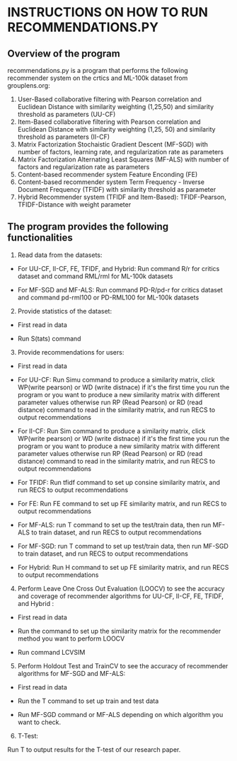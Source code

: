 # **INSTRUCTIONS ON HOW TO RUN RECOMMENDATIONS.PY**

## **Overview of the program**

recommendations.py is a program that performs the following recommender system on the crtics and ML-100k dataset from grouplens.org:

1. User-Based collaborative filtering with Pearson correlation and Euclidean Distance with similarity weighting (1,25,50) and similarity threshold as parameters (UU-CF)
2. Item-Based collaborative filtering with Pearson correlation and Euclidean Distance with similarity weighting (1,25, 50) and similarity threshold as parameters (II-CF)
3. Matrix Factorization Stochaistic Gradient Descent (MF-SGD) with number of factors, learning rate, and regularization rate as parameters
4. Matrix Factorization Alternating Least Squares (MF-ALS) with number of factors and regularization rate as parameters
5. Content-based recommender system Feature Enconding (FE)
6. Content-based recommender system Term Frequency - Inverse Document Frequency (TFIDF) with similarity threshold as parameter
7. Hybrid Recommender system (TFIDF and Item-Based): TFIDF-Pearson, TFIDF-Distance with weight parameter

## **The program provides the following functionalities**

1. Read data from the datasets:

* For UU-CF, II-CF, FE, TFIDF, and Hybrid: Run command R/r for critics dataset and command RML/rml for ML-100k datasets

* For MF-SGD and MF-ALS: Run command PD-R/pd-r for critics dataset and command pd-rml100 or PD-RML100 for ML-100k datasets

2. Provide statistics of the dataset:

* First read in data

* Run S(tats) command

3. Provide recommendations for users:

* First read in data

* For UU-CF: Run Simu command to produce a similarity matrix, click WP(write pearson) or WD (write distnace) if it's the first time you run the program or you want
to produce a new similarity matrix with different parameter values otherwise run RP (Read Pearson) or RD (read distance)  command to read in the similarity matrix, and run RECS to output recommendations

* For II-CF: Run Sim command to produce a similarity matrix, click WP(write pearson) or WD (write distnace) if it's the first time you run the program or you want
to produce a new similarity matrix with different parameter values otherwise run RP (Read Pearson) or RD (read distance) command to read in the similarity matrix, and run RECS to output recommendations

* For TFIDF: Run tfidf command to set up consine similarity matrix, and run RECS to output recommendations

* For FE: Run FE command to set up FE similarity matrix, and run RECS to output recommendations

* For MF-ALS: run T command to set up the test/train data, then run MF-ALS to train dataset, and run RECS to output recommendations

* For MF-SGD: run T command to set up test/train data, then run MF-SGD to train dataset, and run RECS to output recommendations

* For Hybrid: Run H command to set up FE similarity matrix, and run RECS to output recommendations


4. Perform Leave One Cross Out Evaluation (LOOCV) to see the accuracy and coverage of recommender algorithms for UU-CF, II-CF, FE, TFIDF, and Hybrid :

* First read in data

* Run the command to set up the similarity matrix for the recommender method you want to perform LOOCV

* Run command LCVSIM

5. Perform Holdout Test and TrainCV to see the accuracy of recommender algorithms for MF-SGD and MF-ALS:

* First read in data

* Run the T command to set up train and test data

* Run MF-SGD command or MF-ALS depending on which algorithm you want to check.

6. T-Test:

Run T to output results for the T-test of our research paper.
